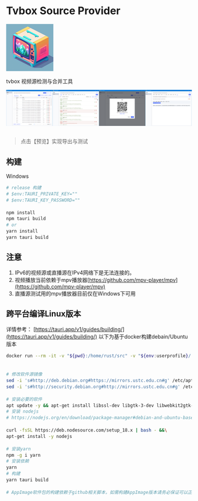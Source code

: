 # Tvbox Source Provider

<img src="./src-tauri/icons/128x128.png"/>

tvbox 视频源检测与合并工具
<div style="display:flex;">
<img src="./images/a.png" style="min-width:0" />
<img src="./images/b.png" style="min-width:0" />
<img src="./images/c.png" style="min-width:0" />
<img src="./images/d.png" style="min-width:0" />
</div>
<br>

> 点击【预览】实现导出与测试

## 构建

Windows

```powershell
# release 构建
# $env:TAURI_PRIVATE_KEY=""
# $env:TAURI_KEY_PASSWORD=""

npm install
npm tauri build
# or
yarn install
yarn tauri build

```

## 注意

1. IPv6的视频源或直播源在IPv4网络下是无法连接的。
2. 视频播放当前依赖于mpv播放器[https://github.com/mpv-player/mpv](https://github.com/mpv-player/mpv)
3. 直播源测试用的mpv播放器目前仅在Windows下可用

## 跨平台编译Linux版本

详情参考： [https://tauri.app/v1/guides/building/](https://tauri.app/v1/guides/building/)
以下为基于docker构建debain/Ubuntu版本

```bash
docker run --rm -it -v "${pwd}:/home/rust/src" -v "${env:userprofile}/.cargo/registry:/usr/local/cargo/registry" -v "${env:userprofile}/.cargo/config:/usr/local/cargo/config" rust:1.70-bullseye


# 修改软件源镜像
sed -i 's#http://deb.debian.org#https://mirrors.ustc.edu.cn#g' /etc/apt/sources.list
sed -i 's#http://security.debian.org#http://mirrors.ustc.edu.cn#g' /etc/apt/sources.list

# 安装必要的软件
apt update -y && apt-get install libssl-dev libgtk-3-dev libwebkit2gtk-4.0-dev libappindicator3-dev librsvg2-dev patchelf -y
# 安装 nodejs
# https://nodejs.org/en/download/package-manager#debian-and-ubuntu-based-linux-distributions

curl -fsSL https://deb.nodesource.com/setup_18.x | bash - &&\
apt-get install -y nodejs

# 安装yarn
npm -g i yarn
# 安装依赖
yarn
# 构建
yarn tauri build

# AppImage软件包的构建依赖于github相关脚本，如需构建AppImage版本请务必保证可以正常访问github


```
